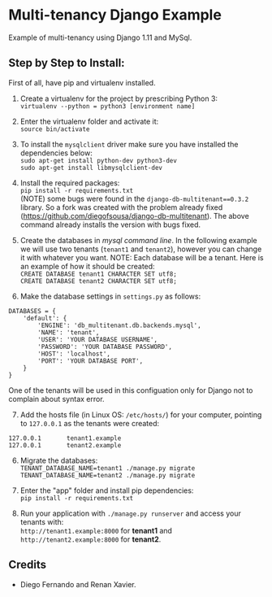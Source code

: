 # Multi-tenancy Django Example

Example of multi-tenancy using Django 1.11 and MySql.

## Step by Step to Install:

First of all, have pip and virtualenv installed.

1. Create a virtualenv for the project by prescribing Python 3:<br>
```virtualenv --python = python3 [environment name]```

2. Enter the virtualenv folder and activate it:<br>
```source bin/activate```

3. To install the ```mysqlclient``` driver make sure you have installed the dependencies below: <br>
```sudo apt-get install python-dev python3-dev``` <br>
```sudo apt-get install libmysqlclient-dev```

4. Install the required packages: <br>
```pip install -r requirements.txt```<br>
(NOTE) some bugs were found in the ```django-db-multitenant==0.3.2``` library. So a fork was created with the problem already fixed (https://github.com/diegofsousa/django-db-multitenant). The above command already installs the version with bugs fixed.

5. Create the databases in <i>mysql command line</i>. In the following example we will use two tenants (```tenant1``` and ```tenant2```), however you can change it with whatever you want. NOTE: Each database will be a tenant. Here is an example of how it should be created: <br>
```CREATE DATABASE tenant1 CHARACTER SET utf8;``` <br>
```CREATE DATABASE tenant2 CHARACTER SET utf8;``` 

6. Make the database settings in ```settings.py``` as follows:<br>
``` 
DATABASES = {
    'default': {
        'ENGINE': 'db_multitenant.db.backends.mysql',
        'NAME': 'tenant',
        'USER': 'YOUR DATABASE USERNAME',
        'PASSWORD': 'YOUR DATABASE PASSWORD',
        'HOST': 'localhost',
        'PORT': 'YOUR DATABASE PORT',
    }
} 
```

One of the tenants will be used in this configuation only for Django not to complain about syntax error.

7. Add the hosts file (in Linux OS: ```/etc/hosts/```) for your computer, pointing to ```127.0.0.1``` as the tenants were created:<br>
``` 
127.0.0.1       tenant1.example
127.0.0.1       tenant2.example
```

6. Migrate the databases:<br>
```TENANT_DATABASE_NAME=tenant1 ./manage.py migrate``` <br>
```TENANT_DATABASE_NAME=tenant2 ./manage.py migrate```

7. Enter the "app" folder and install pip dependencies:<br>
```pip install -r requirements.txt```

8. Run your application with ```./manage.py runserver``` and access your tenants with: <br>
```http://tenant1.example:8000``` for <b>tenant1</b> and ```http://tenant2.example:8000``` for <b>tenant2</b>.

## Credits
<ul>
  <li>Diego Fernando and Renan Xavier.</li>
</ul>
